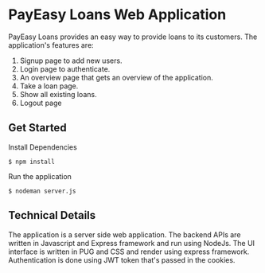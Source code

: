 # PayEasy Loans Web Application

PayEasy Loans provides an easy way to provide loans to its customers. The application's features are:

1) Signup page to add new users.
2) Login page to authenticate.
3) An overview page that gets an overview of the application.
4) Take a loan page.
5) Show all existing loans.
6) Logout page

## Get Started

Install Dependencies

```shell
$ npm install
```

Run the application

```shell
$ nodeman server.js
```

## Technical Details

The application is a server side web application. The backend APIs are written in Javascript and Express framework and run using NodeJs. The UI interface is written in PUG and CSS and render using express framework. Authentication is done using JWT token that's passed in the cookies.